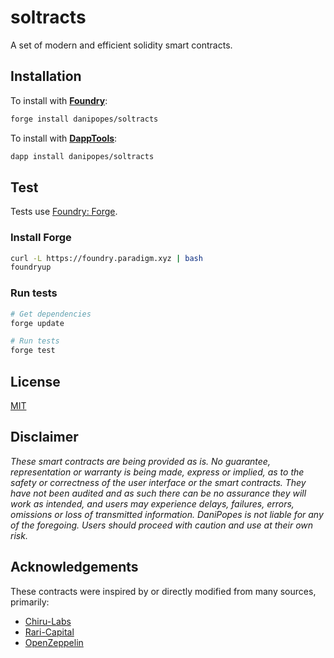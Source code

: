 # soltracts

A set of modern and efficient solidity smart contracts.

## Installation

To install with [**Foundry**](https://github.com/gakonst/foundry):

```sh
forge install danipopes/soltracts
```

To install with [**DappTools**](https://github.com/dapphub/dapptools):

```sh
dapp install danipopes/soltracts
```

## Test

Tests use [Foundry: Forge](https://github.com/gakonst/foundry).

### Install Forge

```sh
curl -L https://foundry.paradigm.xyz | bash
foundryup
```

### Run tests

```sh
# Get dependencies
forge update

# Run tests
forge test
```

## License

[MIT](https://choosealicense.com/licenses/mit/)

## Disclaimer

_These smart contracts are being provided as is. No guarantee, representation or warranty is being made, express or implied, as to the safety or correctness of the user interface or the smart contracts. They have not been audited and as such there can be no assurance they will work as intended, and users may experience delays, failures, errors, omissions or loss of transmitted information. DaniPopes is not liable for any of the foregoing. Users should proceed with caution and use at their own risk._

## Acknowledgements

These contracts were inspired by or directly modified from many sources, primarily:

- [Chiru-Labs](https://github.com/chiru-labs/ERC721A)
- [Rari-Capital](https://github.com/Rari-Capital/solmate)
- [OpenZeppelin](https://github.com/OpenZeppelin/openzeppelin-contracts)